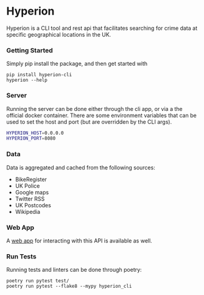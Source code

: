 # Hyperion

Hyperion is a CLI tool and rest api that facilitates searching for crime data
at specific geographical locations in the UK.

### Getting Started

Simply pip install the package, and then get started with

    pip install hyperion-cli
    hyperion --help

### Server

Running the server can be done either through the cli app, or via a the
official docker container. There are some environment variables that
can be used to set the host and port (but are overridden by the CLI args).

```bash
HYPERION_HOST=0.0.0.0
HYPERION_PORT=8080
```

### Data

Data is aggregated and cached from the following sources:

- BikeRegister
- UK Police
- Google maps
- Twitter RSS
- UK Postcodes
- Wikipedia

### Web App

A [web app](https://github.com/arlyon/hyperion-web) for interacting
with this API is available as well.

### Run Tests

Running tests and linters can be done through poetry:

```
poetry run pytest test/
poetry run pytest --flake8 --mypy hyperion_cli
```
